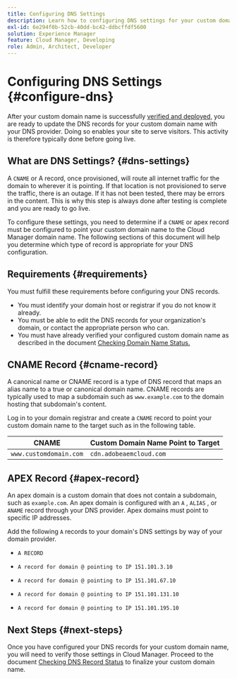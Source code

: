 ```yaml
---
title: Configuring DNS Settings 
description: Learn how to configuring DNS settings for your custom domain names enables your site to serve visitors.
exl-id: 6e294f0b-52cb-40dd-bc42-ddbcffdf5600
solution: Experience Manager
feature: Cloud Manager, Developing
role: Admin, Architect, Developer
---
```


# Configuring DNS Settings {#configure-dns}

After your custom domain name is successfully [verified and deployed,](/help/implementing/cloud-manager/custom-domain-names/check-domain-name-status.md) you are ready to update the DNS records for your custom domain name with your DNS provider. Doing so enables your site to serve visitors. This activity is therefore typically done before going live.

## What are DNS Settings? {#dns-settings}

A `CNAME` or A record, once provisioned, will route all internet traffic for the domain to wherever it is pointing. If that location is not provisioned to serve the traffic, there is an outage. If it has not been tested, there may be errors in the content. This is why this step is always done after testing is complete and you are ready to go live.

To configure these settings, you need to determine if a `CNAME` or apex record must be configured to point your custom domain name to the Cloud Manager domain name. The following sections of this document will help you determine which type of record is appropriate for your DNS configuration.

## Requirements {#requirements}

You must fulfill these requirements before configuring your DNS records.

* You must identify your domain host or registrar if you do not know it already.
* You must be able to edit the DNS records for your organization's domain, or contact the appropriate person who can.
* You must have already verified your configured custom domain name as described in the document [Checking Domain Name Status.](/help/implementing/cloud-manager/custom-domain-names/check-domain-name-status.md)

## CNAME Record {#cname-record}

A canonical name or CNAME record is a type of DNS record that maps an alias name to a true or canonical domain name. CNAME records are typically used to map a subdomain such as `www.example.com` to the domain hosting that subdomain's content. 

Log in to your domain registrar and create a `CNAME` record to point your custom domain name to the target such as in the following table.

|CNAME|Custom Domain Name Point to Target|
|--- |--- |
|`www.customdomain.com`|`cdn.adobeaemcloud.com`|

## APEX Record {#apex-record}

An apex domain is a custom domain that does not contain a subdomain, such as `example.com`. An apex domain is configured with an `A` , `ALIAS` , or `ANAME` record through your DNS provider. Apex domains must point to specific IP addresses.

Add the following `A` records to your domain's DNS settings by way of your domain provider.

* `A RECORD`

* `A record for domain @ pointing to IP 151.101.3.10`

* `A record for domain @ pointing to IP 151.101.67.10`

* `A record for domain @ pointing to IP 151.101.131.10`

* `A record for domain @ pointing to IP 151.101.195.10`

## Next Steps {#next-steps}

Once you have configured your DNS records for your custom domain name, you will need to verify those settings in Cloud Manager. Proceed to the document [Checking DNS Record Status](/help/implementing/cloud-manager/custom-domain-names/check-dns-record-status.md) to finalize your custom domain name.
